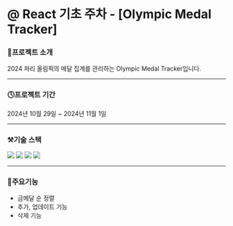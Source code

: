 # @ React 기초 주차 - [Olympic Medal Tracker]

### 🔗프로젝트 소개
2024 파리 올림픽의 메달 집계를 관리하는 Olympic Medal Tracker입니다.
- - -

### 🕓프로젝트 기간
2024년 10월 29일 ~ 2024년 11월 1일
- - -

### ⚒기술 스택
<div>
  <img src="https://img.shields.io/badge/React-61DAFB?style=flat&logo=React&logoColor=white" />
	<img src="https://img.shields.io/badge/Javascript-F7DF1E?style=flat&logo=Javascript&logoColor=white" />
	<img src="https://img.shields.io/badge/HTML-E34F26?style=flat&logo=HTML&logoColor=white" />
	<img src="https://img.shields.io/badge/CSS-1572B6?style=flat&logo=CSS&logoColor=white" />
</div>

- - -

### 📌주요기능
+ 금메달 순 정렬
+ 추가, 업데이트 기능
+ 삭제 기능
  
